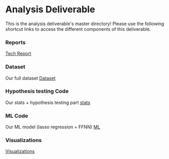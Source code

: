 # Analysis Deliverable
This is the analysis deliverable's master directory! Please use the following shortcut links to access the different components of this deliverable.

### Reports ###
[Tech Report](tech_report/)

### Dataset ###
Our full dataset
[Dataset](dataset)

### Hypothesis testing Code ###
Our stats + hypothesis testing part 
[stats](stat)

### ML Code ###
Our ML model (lasso regression + FFNN)
[ML](machine_learning)

### Visualizations ###
[Visualizations](visualization)
